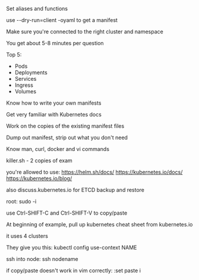 

Set aliases and functions

use --dry-run=client -oyaml to get a manifest

Make sure you're connected to the right cluster and namespace

You get about 5-8 minutes per question

Top 5:
- Pods
- Deployments
- Services
- Ingress
- Volumes

Know how to write your own manifests

Get very familiar with Kubernetes docs

Work on the copies of the existing manifest files

Dump out manifest, strip out what you don't need

Know man, curl, docker and vi commands 


killer.sh - 2 copies of exam

you're allowed to use:
https://helm.sh/docs/
https://kubernetes.io/docs/
https://kubernetes.io/blog/

also discuss.kubernetes.io for ETCD backup and restore

root:  sudo -i

use Ctrl-SHIFT-C and Ctrl-SHIFT-V to copy/paste

At beginning of example, pull up kubernetes cheat sheet from kubernetes.io

it uses 4 clusters

They give you this:
kubectl config use-context NAME

ssh into node:  ssh nodename


if copy/paste doesn't work in vim correctly:
:set paste
i



